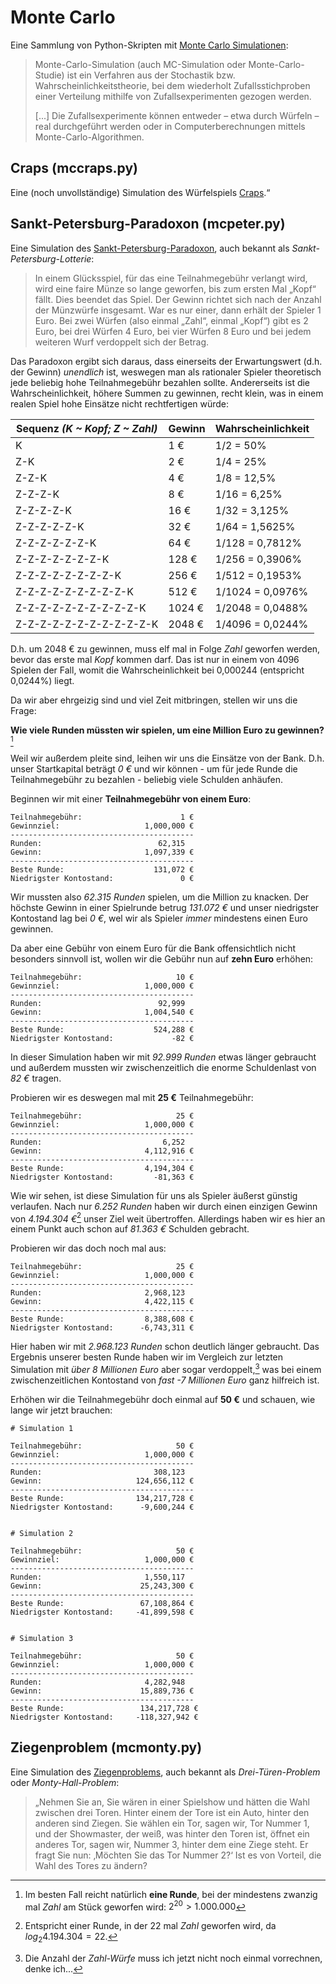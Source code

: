 # Monte Carlo

Eine Sammlung von Python-Skripten mit [Monte Carlo Simulationen](https://de.wikipedia.org/wiki/Monte-Carlo-Simulation):

>Monte-Carlo-Simulation (auch MC-Simulation oder Monte-Carlo-Studie) ist ein Verfahren aus der Stochastik bzw. Wahrscheinlichkeitstheorie, bei dem wiederholt Zufallsstichproben einer Verteilung mithilfe von Zufallsexperimenten gezogen werden.
>
>\[...\] Die Zufallsexperimente können entweder – etwa durch Würfeln – real durchgeführt werden oder in Computerberechnungen mittels Monte-Carlo-Algorithmen.

## Craps (mccraps.py)

Eine (noch unvollständige) Simulation des Würfelspiels [Craps](https://de.wikipedia.org/wiki/Craps).“

## Sankt-Petersburg-Paradoxon (mcpeter.py)

Eine Simulation des [Sankt-Petersburg-Paradoxon](https://de.wikipedia.org/wiki/Sankt-Petersburg-Paradoxon), auch bekannt als _Sankt-Petersburg-Lotterie_:

>In einem Glücksspiel, für das eine Teilnahmegebühr verlangt wird, wird eine faire Münze so lange geworfen, bis zum ersten Mal „Kopf“ fällt. Dies beendet das Spiel. Der Gewinn richtet sich nach der Anzahl der Münzwürfe insgesamt. War es nur einer, dann erhält der Spieler 1 Euro. Bei zwei Würfen (also einmal „Zahl“, einmal „Kopf“) gibt es 2 Euro, bei drei Würfen 4 Euro, bei vier Würfen 8 Euro und bei jedem weiteren Wurf verdoppelt sich der Betrag.

Das Paradoxon ergibt sich daraus, dass einerseits der Erwartungswert (d.h. der Gewinn) _unendlich_ ist, weswegen man als rationaler Spieler theoretisch jede beliebig hohe Teilnahmegebühr bezahlen sollte.
Andererseits ist die Wahrscheinlichkeit, höhere Summen zu gewinnen, recht klein, was in einem realen Spiel hohe Einsätze nicht rechtfertigen würde:

| Sequenz _(K ~ Kopf; Z ~ Zahl)_ | Gewinn | Wahrscheinlichkeit |
|--------------------------------|--------|--------------------|
| K                              | 1 €    | 1/2 = 50%          |
| Z-K                            | 2 €    | 1/4 = 25%          |
| Z-Z-K                          | 4 €    | 1/8 = 12,5%        |
| Z-Z-Z-K                        | 8 €    | 1/16 = 6,25%       |
| Z-Z-Z-Z-K                      | 16 €   | 1/32 = 3,125%      |
| Z-Z-Z-Z-Z-K                    | 32 €   | 1/64 = 1,5625%     |
| Z-Z-Z-Z-Z-Z-K                  | 64 €   | 1/128 = 0,7812%    |
| Z-Z-Z-Z-Z-Z-Z-K                | 128 €  | 1/256 = 0,3906%    |
| Z-Z-Z-Z-Z-Z-Z-Z-K              | 256 €  | 1/512 = 0,1953%    |
| Z-Z-Z-Z-Z-Z-Z-Z-Z-K            | 512 €  | 1/1024 = 0,0976%   |
| Z-Z-Z-Z-Z-Z-Z-Z-Z-Z-K          | 1024 € | 1/2048 = 0,0488%   |
| Z-Z-Z-Z-Z-Z-Z-Z-Z-Z-Z-K        | 2048 € | 1/4096 = 0,0244%   |

D.h. um 2048 € zu gewinnen, muss elf mal in Folge _Zahl_ geworfen werden, bevor das erste mal _Kopf_ kommen darf.
Das ist nur in einem von 4096 Spielen der Fall, womit die Wahrscheinlichkeit bei 0,000244 (entspricht 0,0244%) liegt.

Da wir aber ehrgeizig sind und viel Zeit mitbringen, stellen wir uns die Frage:

**Wie viele Runden müssten wir spielen, um eine Million Euro zu gewinnen?** [^peter1]

[^peter1]: Im besten Fall reicht natürlich **eine Runde**, bei der mindestens zwanzig mal _Zahl_ am Stück geworfen wird:
$2^{20} > 1.000.000$

Weil wir außerdem pleite sind, leihen wir uns die Einsätze von der Bank.
D.h. unser Startkapital beträgt _0 €_ und wir können - um für jede Runde die Teilnahmegebühr zu bezahlen - beliebig viele Schulden anhäufen.

Beginnen wir mit einer **Teilnahmegebühr von einem Euro**:

```
Teilnahmegebühr:                      1 €
Gewinnziel:                   1,000,000 €
-----------------------------------------
Runden:                          62,315
Gewinn:                       1,097,339 €
-----------------------------------------
Beste Runde:                    131,072 €	
Niedrigster Kontostand:               0 €

```

Wir mussten also _62.315 Runden_ spielen, um die Million zu knacken.
Der höchste Gewinn in einer Spielrunde betrug _131.072 €_ und unser niedrigster Kontostand lag bei _0 €_, wel wir als Spieler _immer_ mindestens einen Euro gewinnen.

Da aber eine Gebühr von einem Euro für die Bank offensichtlich nicht besonders sinnvoll ist, wollen wir die Gebühr nun auf **zehn Euro** erhöhen:

```
Teilnahmegebühr:                     10 €
Gewinnziel:                   1,000,000 €
-----------------------------------------
Runden:                          92,999
Gewinn:                       1,004,540 €
-----------------------------------------
Beste Runde:                    524,288 €
Niedrigster Kontostand:             -82 €

```

In dieser Simulation haben wir mit _92.999 Runden_ etwas länger gebraucht und außerdem mussten wir zwischenzeitlich die enorme Schuldenlast von _82 €_ tragen.

Probieren wir es deswegen mal mit **25 €** Teilnahmegebühr:

```
Teilnahmegebühr:                     25 €
Gewinnziel:                   1,000,000 €
-----------------------------------------
Runden:                           6,252
Gewinn:                       4,112,916 €
-----------------------------------------
Beste Runde:                  4,194,304 €
Niedrigster Kontostand:         -81,363 €

```

Wie wir sehen, ist diese Simulation für uns als Spieler äußerst günstig verlaufen.
Nach nur _6.252 Runden_ haben wir durch einen einzigen Gewinn von _4.194.304 €_[^peter2] unser Ziel weit übertroffen.
Allerdings haben wir es hier an einem Punkt auch schon auf _81.363 €_ Schulden gebracht.

[^peter2]: Entspricht einer Runde, in der 22 mal _Zahl_ geworfen wird, da $log_2 4.194.304 = 22$.

Probieren wir das doch noch mal aus:

```
Teilnahmegebühr:                     25 €
Gewinnziel:                   1,000,000 €
-----------------------------------------
Runden:                       2,968,123
Gewinn:                       4,422,115 €
-----------------------------------------
Beste Runde:                  8,388,608 €
Niedrigster Kontostand:      -6,743,311 €

```

Hier haben wir mit _2.968.123 Runden_ schon deutlich länger gebraucht.
Das Ergebnis unserer besten Runde haben wir im Vergleich zur letzten Simulation mit _über 8 Millionen Euro_ aber sogar verdoppelt,[^peter3] was bei einem zwischenzeitlichen Kontostand von _fast -7 Millionen Euro_ ganz hilfreich ist.

[^peter3]: Die Anzahl der _Zahl-Würfe_ muss ich jetzt nicht noch einmal vorrechnen, denke ich...

Erhöhen wir die Teilnahmegebühr doch einmal auf **50 €** und schauen, wie lange wir jetzt brauchen:

```
# Simulation 1

Teilnahmegebühr:                     50 €
Gewinnziel:                   1,000,000 €
-----------------------------------------
Runden:                         308,123
Gewinn:                     124,656,112 €
-----------------------------------------
Beste Runde:                134,217,728 €
Niedrigster Kontostand:      -9,600,244 €


# Simulation 2

Teilnahmegebühr:                     50 €
Gewinnziel:                   1,000,000 €
-----------------------------------------
Runden:                       1,550,117
Gewinn:                      25,243,300 €
-----------------------------------------
Beste Runde:                 67,108,864 €
Niedrigster Kontostand:     -41,899,598 €


# Simulation 3

Teilnahmegebühr:                     50 €
Gewinnziel:                   1,000,000 €
-----------------------------------------
Runden:                       4,282,948
Gewinn:                      15,889,736 €
-----------------------------------------
Beste Runde:                 134,217,728 €
Niedrigster Kontostand:     -118,327,942 €

```



## Ziegenproblem (mcmonty.py)

Eine Simulation des [Ziegenproblems](https://de.wikipedia.org/wiki/Ziegenproblem), auch bekannt als _Drei-Türen-Problem_ oder _Monty-Hall-Problem_:

>„Nehmen Sie an, Sie wären in einer Spielshow und hätten die Wahl zwischen drei Toren. Hinter einem der Tore ist ein Auto, hinter den anderen sind Ziegen. Sie wählen ein Tor, sagen wir, Tor Nummer 1, und der Showmaster, der weiß, was hinter den Toren ist, öffnet ein anderes Tor, sagen wir, Nummer 3, hinter dem eine Ziege steht. Er fragt Sie nun: ‚Möchten Sie das Tor Nummer 2?‘ Ist es von Vorteil, die Wahl des Tores zu ändern?
